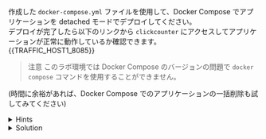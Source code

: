 作成した `docker-compose.yml` ファイルを使用して、Docker Compose でアプリケーションを detached モードでデプロイしてください。  
デプロイが完了したら以下のリンクから `clickcounter` にアクセスしてアプリケーションが正常に動作しているか確認できます。  
{{TRAFFIC_HOST1_8085}}

> 注意
> このラボ環境では Docker Compose のバージョンの問題で `docker compose` コマンドを使用することができません。
> 

(時間に余裕があれば、Docker Compose でのアプリケーションの一括削除も試してみてください)

<details>
  <summary>Hints</summary>

`docker compose up` コマンドを使用します。

</details>


<details>
  <summary>Solution</summary>

`docker compose up -d -f /root/click-counter/docker-compose.yml`{{execute}} を実行します。  
アプリケーションを一括削除するには、`docker compose down -f /root/click-counter/docker-compose.yml` を実行します。

</details>